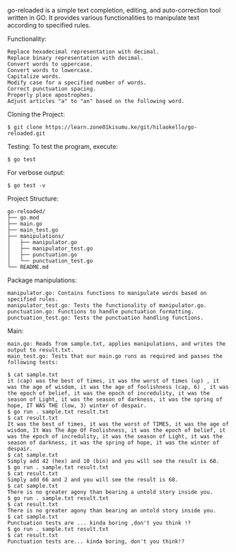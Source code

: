 
go-reloaded is a simple text completion, editing, and auto-correction tool written in GO. It provides various functionalities to manipulate text according to specified rules.

Functionality:

    Replace hexadecimal representation with decimal.
    Replace binary representation with decimal.
    Convert words to uppercase.
    Convert words to lowercase.
    Capitalize words.
    Modify case for a specified number of words.
    Correct punctuation spacing.
    Properly place apostrophes.
    Adjust articles "a" to "an" based on the following word.

Cloning the Project:

    $ git clone https://learn.zone01kisumu.ke/git/hilaokello/go-reloaded.git

Testing:
To test the program, execute:

    $ go test

For verbose output:

    $ go test -v

Project Structure:

    go-reloaded/
    ├── go.mod
    ├── main.go
    ├── main_test.go
    ├── manipulations/
    │   ├── manipulator.go
    │   ├── manipulator_test.go
    │   ├── punctuation.go
    │   └── punctuation_test.go
    └── README.md

Package manipulations:

    manipulator.go: Contains functions to manipulate words based on specified rules.
    manipulator_test.go: Tests the functionality of manipulator.go.
    punctuation.go: Functions to handle punctuation formatting.
    punctuation_test.go: Tests the punctuation handling functions.

Main:

    main.go: Reads from sample.txt, applies manipulations, and writes the output to result.txt.
    main_test.go: Tests that our main.go runs as required and passes the following tests:

    $ cat sample.txt
    it (cap) was the best of times, it was the worst of times (up) , it was the age of wisdom, it was the age of foolishness (cap, 6) , it was the epoch of belief, it was the epoch of incredulity, it was the season of Light, it was the season of darkness, it was the spring of hope, IT WAS THE (low, 3) winter of despair.
    $ go run . sample.txt result.txt
    $ cat result.txt
    It was the best of times, it was the worst of TIMES, it was the age of wisdom, It Was The Age Of Foolishness, it was the epoch of belief, it was the epoch of incredulity, it was the season of Light, it was the season of darkness, it was the spring of hope, it was the winter of despair.
    $ cat sample.txt
    Simply add 42 (hex) and 10 (bin) and you will see the result is 68.
    $ go run . sample.txt result.txt
    $ cat result.txt
    Simply add 66 and 2 and you will see the result is 68.
    $ cat sample.txt
    There is no greater agony than bearing a untold story inside you.
    $ go run . sample.txt result.txt
    $ cat result.txt
    There is no greater agony than bearing an untold story inside you.
    $ cat sample.txt
    Punctuation tests are ... kinda boring ,don't you think !?
    $ go run . sample.txt result.txt
    $ cat result.txt
    Punctuation tests are... kinda boring, don't you think!?


